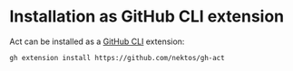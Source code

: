# Installation as GitHub CLI extension

Act can be installed as a [GitHub CLI](https://cli.github.com/) extension:

```sh
gh extension install https://github.com/nektos/gh-act
```
